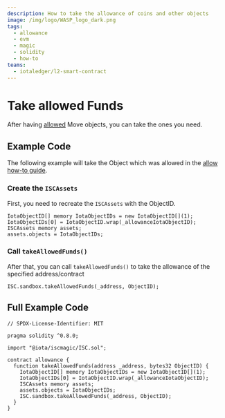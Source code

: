 ```yaml
---
description: How to take the allowance of coins and other objects
image: /img/logo/WASP_logo_dark.png
tags:
  - allowance
  - evm
  - magic
  - solidity
  - how-to
teams:
  - iotaledger/l2-smart-contract
---
```


# Take allowed Funds

After having [allowed](allow.md) Move objects, you can take the ones you need.

## Example Code

The following example will take the Object which was allowed in the [allow how-to guide](allow.md).

### Create the `ISCAssets`

First, you need to recreate the `ISCAssets` with the ObjectID.

```solidity
IotaObjectID[] memory IotaObjectIDs = new IotaObjectID[](1);
IotaObjectIDs[0] = IotaObjectID.wrap(_allowanceIotaObjectID);
ISCAssets memory assets;
assets.objects = IotaObjectIDs;
```

### Call `takeAllowedFunds()`

After that, you can call `takeAllowedFunds()` to take the allowance of the specified address/contract

```solidity
ISC.sandbox.takeAllowedFunds(_address, ObjectID);
```

## Full Example Code

```solidity
// SPDX-License-Identifier: MIT

pragma solidity ^0.8.0;

import "@iota/iscmagic/ISC.sol";

contract allowance {
  function takeAllowedFunds(address _address, bytes32 ObjectID) {
    IotaObjectID[] memory IotaObjectIDs = new IotaObjectID[](1);
    IotaObjectIDs[0] = IotaObjectID.wrap(_allowanceIotaObjectID);
    ISCAssets memory assets;
    assets.objects = IotaObjectIDs;
    ISC.sandbox.takeAllowedFunds(_address, ObjectID);
  }
}
```
